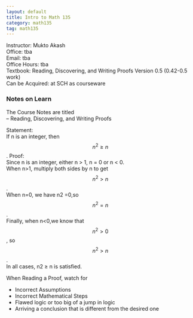 ```yaml
---
layout: default
title: Intro to Math 135
category: math135
tag: math135
---
```


Instructor: Mukto Akash  
Office: tba  
Email: tba  
Office Hours: tba  
Textbook: Reading, Discovering, and Writing Proofs Version 0.5 (0.42-0.5 work)  
Can be Acquired: at SCH as courseware  


### Notes on Learn

The Course Notes are titled  
– Reading, Discovering, and Writing Proofs  

Statement:  
If n is an integer, then $$n^2 ≥ n$$.
Proof:  
Since n is an integer, either n > 1, n = 0 or n < 0.  
When n>1, multiply both sides by n to get $$n^2 >n$$.  
When n=0, we have n2 =0,so $$n^2 =n$$.  
Finally, when n<0,we know that $$n^2 >0$$, so $$n^2 >n$$.  
In all cases, n2 ≥ n is satisfied.  

When Reading a Proof, watch for
- Incorrect Assumptions  
- Incorrect Mathematical Steps  
- Flawed logic or too big of a jump in logic  
- Arriving a conclusion that is different from the desired one  
